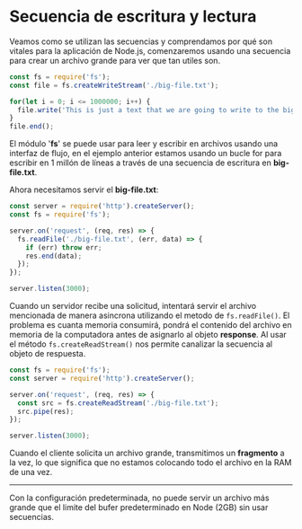# Secuencia de escritura y lectura

Veamos como se utilizan las secuencias y comprendamos por qué son vitales para la aplicación de Node.js, comenzaremos usando una secuencia para crear un archivo grande para ver que tan utiles son.

```js
const fs = require('fs');
const file = fs.createWriteStream('./big-file.txt');

for(let i = 0; i <= 1000000; i++) {
  file.write('This is just a text that we are going to write to the big-file.txt one million times. So it becomes a big file (around 150MB) for Stream example purposes.\n');
}
file.end();
```

El módulo '**fs**' se puede usar para leer y escribir en archivos usando una interfaz de flujo, en el ejemplo anterior estamos usando un bucle for para escribir en 1 millón de líneas a través de una secuencia de escritura en **big-file.txt**.

Ahora necesitamos servir el **big-file.txt**:

```js
const server = require('http').createServer();
const fs = require('fs');

server.on('request', (req, res) => {
  fs.readFile('./big-file.txt', (err, data) => {
    if (err) throw err;
    res.end(data);
  });
});

server.listen(3000);
```

Cuando un servidor recibe una solicitud, intentará servir el archivo mencionada de manera asincrona utilizando el metodo de `fs.readFile()`. El problema es cuanta memoria consumirá, pondrá el contenido del archivo en memoria de la computadora antes de asignarlo al objeto **response**. Al usar el método `fs.createReadStream()` nos permite canalizar la secuencia al objeto de respuesta.

```js
const fs = require('fs');
const server = require('http').createServer();

server.on('request', (req, res) => {
  const src = fs.createReadStream('./big-file.txt');
  src.pipe(res);
});

server.listen(3000);
```

Cuando el cliente solicita un archivo grande, transmitimos un **fragmento** a la vez, lo que significa que no estamos colocando todo el archivo en la RAM de una vez.

---

Con la configuración predeterminada, no puede servir un archivo más grande que el limite del bufer predeterminado en Node (2GB) sin usar secuencias.
